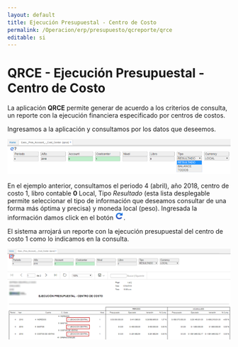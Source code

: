 ```yaml
---
layout: default
title: Ejecución Presupuestal - Centro de Costo
permalink: /Operacion/erp/presupuesto/qcreporte/qrce
editable: si
---
```


# QRCE - Ejecución Presupuestal - Centro de Costo

La aplicación **QRCE** permite generar de acuerdo a los criterios de consulta, un reporte con la ejecución financiera especificado por centros de costos.  

Ingresamos a la aplicación y consultamos por los datos que deseemos.  

![](qrce.png)

En el ejemplo anterior, consultamos el periodo 4 (abril), año 2018, centro de costo 1, libro contable **0** Local, Tipo _Resultado_ (esta lista desplegable permite seleccionar el tipo de información que deseamos consultar de una forma más óptima y precisa) y moneda local (peso). Ingresada la información damos click en el botón ![](generar.png).  

El sistema arrojará un reporte con la ejecución presupuestal del centro de costo 1 como lo indicamos en la consulta.  

![](qrce1.png)